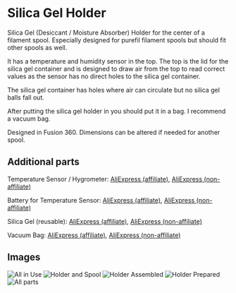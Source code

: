 # Silica Gel Holder

Silica Gel (Desiccant / Moisture Absorber) Holder for the center of a filament spool.
Especially designed for purefil filament spools but should fit other spools as well.

It has a temperature and humidity sensor in the top.
The top is the lid for the silica gel container and is designed to draw air from the top to read correct values as the sensor has no direct holes to the silica gel container.

The silica gel container has holes where air can circulate but no silica gel balls fall out.

After putting the silica gel holder in you should put it in a bag.
I recommend a vacuum bag.

Designed in Fusion 360.
Dimensions can be altered if needed for another spool.

## Additional parts

Temperature Sensor / Hygrometer: [AliExpress (affiliate)](https://s.click.aliexpress.com/e/_DcyqnUr), [AliExpress (non-affiliate)](https://www.aliexpress.com/item/32861882092.html)

Battery for Temperature Sensor: [AliExpress (affiliate)](https://s.click.aliexpress.com/e/_Dm69w2P), [AliExpress (non-affiliate)](https://www.aliexpress.com/item/32908492673.html)

Silica Gel (reusable): [AliExpress (affiliate)](https://s.click.aliexpress.com/e/_Dk8HBvt), [AliExpress (non-affiliate)](https://www.aliexpress.com/item/1005002133494175.html)

Vacuum Bag: [AliExpress (affiliate)](https://s.click.aliexpress.com/e/_DDSURLH), [AliExpress (non-affiliate)](https://www.aliexpress.com/item/1005002284232227.html)

## Images

![All in Use](https://user-images.githubusercontent.com/4051999/124391427-e52b1600-dcf0-11eb-8932-9233c8bef0e0.jpg)
![Holder and Spool](https://user-images.githubusercontent.com/4051999/124391431-e78d7000-dcf0-11eb-9df7-cb3cc259e8b4.jpg)
![Holder Assembled](https://user-images.githubusercontent.com/4051999/124391435-eb20f700-dcf0-11eb-81df-dde092cb550d.jpg)
![Holder Prepared](https://user-images.githubusercontent.com/4051999/124391438-ec522400-dcf0-11eb-82ec-576733f6d7ca.jpg)
![All parts](https://user-images.githubusercontent.com/4051999/124391443-ee1be780-dcf0-11eb-8657-17c38f0c75c7.jpg)
